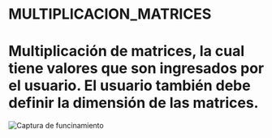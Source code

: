 # MULTIPLICACION_MATRICES
# Multiplicación de matrices, la cual tiene valores que son ingresados por el usuario. El usuario también debe definir la dimensión de las matrices.
<img src="https://i.postimg.cc/fLjWDRDd/mult.jpg" alt="Captura de funcinamiento"/>
